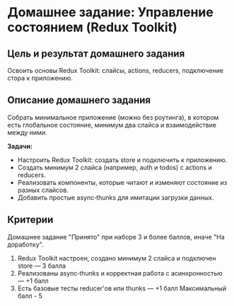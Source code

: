 # Домашнее задание: Управление состоянием (Redux Toolkit)

## Цель и результат домашнего задания

Освоить основы Redux Toolkit: слайсы, actions, reducers, подключение стора к приложению.

## Описание домашнего задания

Собрать минимальное приложение (можно без роутинга), в котором есть глобальное состояние, минимум два слайса и взаимодействие между ними.

**Задачи:**

- Настроить Redux Toolkit: создать store и подключить к приложению.
- Создать минимум 2 слайса (например, auth и todos) с actions и reducers.
- Реализовать компоненты, которые читают и изменяют состояние из разных слайсов.
- Добавить простые async‑thunks для имитации загрузки данных.

## Критерии

Домашнее задание "Принято" при наборе 3 и более баллов, иначе "На доработку".

1. Redux Toolkit настроен, создано минимум 2 слайса и подключен store — 3 балла
2. Реализованы async‑thunks и корректная работа с асинхронностью — +1 балл
3. Есть базовые тесты reducer'ов или thunks — +1 балл
   Максимальный балл - 5
